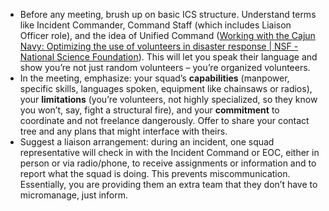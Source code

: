 - Before any meeting, brush up on basic ICS structure. Understand terms like Incident Commander, Command Staff (which includes Liaison Officer role), and the idea of Unified Command ([Working with the Cajun Navy: Optimizing the use of volunteers in disaster response | NSF - National Science Foundation](https://www.nsf.gov/news/working-cajun-navy-optimizing-use-volunteers#:~:text=Communication%20between%20volunteers%20and%20formal,coordinated%20to%20help%20dispatch%20volunteers)). This will let you speak their language and show you’re not just random volunteers – you’re organized volunteers.  
- In the meeting, emphasize: your squad’s **capabilities** (manpower, specific skills, languages spoken, equipment like chainsaws or radios), your **limitations** (you’re volunteers, not highly specialized, so they know you won’t, say, fight a structural fire), and your **commitment** to coordinate and not freelance dangerously. Offer to share your contact tree and any plans that might interface with theirs.  
- Suggest a liaison arrangement: during an incident, one squad representative will check in with the Incident Command or EOC, either in person or via radio/phone, to receive assignments or information and to report what the squad is doing. This prevents miscommunication. Essentially, you are providing them an extra team that they don’t have to micromanage, just inform.